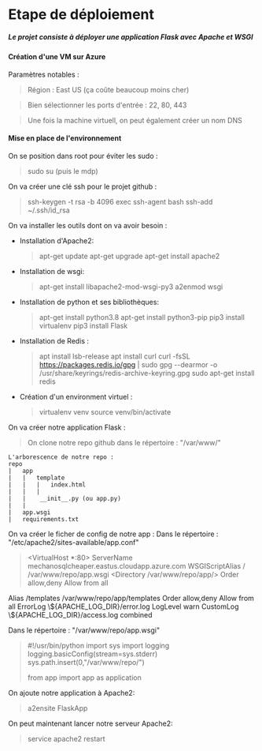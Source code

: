 # Etape de déploiement
##### Le projet consiste à déployer une application Flask avec Apache et WSGI
#### Création d'une VM sur Azure
Paramètres notables :
> Région : East US (ça coûte beaucoup moins cher)

> Bien sélectionner les ports d'entrée : 22, 80, 443

> Une fois la machine virtuell, on peut également créer un nom DNS

#### Mise en place de l'environnement

On se position dans root pour éviter les sudo :
> sudo su (puis le mdp)

On va créer une clé ssh pour le projet github :
> ssh-keygen -t rsa -b 4096
> exec ssh-agent bash
> ssh-add ~/.ssh/id_rsa

On va installer les outils dont on va avoir besoin :
- Installation d'Apache2:
    > apt-get update
    > apt-get upgrade
    > apt-get install apache2
- Installation de wsgi:
    > apt-get install libapache2-mod-wsgi-py3
    > a2enmod wsgi
- Installation de python et ses bibliothèques:
    > apt-get install python3.8
    > apt-get install python3-pip
    > pip3 install virtualenv
    > pip3 install Flask
- Installation de Redis :
    > apt install lsb-release
    > apt install curl
    > curl -fsSL https://packages.redis.io/gpg | sudo gpg --dearmor -o /usr/share/keyrings/redis-archive-keyring.gpg
    > sudo apt-get install redis
- Création d'un environment virtuel : 
    > virtualenv venv
    > source venv/bin/activate

On va créer notre application Flask :
> On clone notre repo github dans le répertoire : "/var/www/"

    L'arborescence de notre repo :
    repo
    |   app
    |   |   template
    |   |   |   index.html
    |   |   |
    |   |    __init__.py (ou app.py)
    |   |
    |   app.wsgi
    |   requirements.txt

On va créer le ficher de config de notre app :
Dans le répertoire : "/etc/apache2/sites-available/app.conf"

> <VirtualHost *:80>
  ServerName mechanosqlcheaper.eastus.cloudapp.azure.com
  WSGIScriptAlias / /var/www/repo/app.wsgi
  <Directory /var/www/repo/app/>
    Order allow,deny
    Allow from all
  </Directory>
  Alias /templates /var/www/repo/app/templates
   <Directory /var/www/repo/app/templates/>
    Order allow,deny
    Allow from all
  </Directory>
  ErrorLog \${APACHE_LOG_DIR}/error.log
  LogLevel warn
  CustomLog \${APACHE_LOG_DIR}/access.log combined
</VirtualHost>

Dans le répertoire : "/var/www/repo/app.wsgi"
> #!/usr/bin/python
> import sys
> import logging
> logging.basicConfig(stream=sys.stderr)
> sys.path.insert(0,"/var/www/repo/")
>
> from app import app as application

On ajoute notre application à Apache2:
> a2ensite FlaskApp

On peut maintenant lancer notre serveur Apache2:
> service apache2 restart